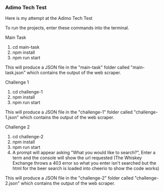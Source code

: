 ### Adimo Tech Test

Here is my attempt at the Adimo Tech Test

To run the projects, enter these commands into the terminal.

Main Task
1. cd main-task
2. npm install
3. npm run start

This will produce a JSON file in the "main-task" folder called "main-task.json" which contains the output of the web scraper.

Challenge 1
1. cd challenge-1
2. npm install
3. npm run start

This will produce a JSON file in the "challenge-1" folder called "challenge-1.json" which contains the output of the web scraper.

Challenge 2
1. cd challenge-2
2. npm install
3. npm run start
4. A prompt will appear asking "What you would like to search?", Enter a term and the console will show the url requested 
(The Whiskey Exchange throws a 403 error so what you enter isn't searched but the html for the beer search is loaded into cheerio to show the code works)

This will produce a JSON file in the "challenge-2" folder called "challenge-2.json" which contains the output of the web scraper.

